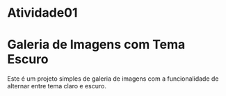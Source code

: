 # Atividade01
# Galeria de Imagens com Tema Escuro
Este é um projeto simples de galeria de imagens com a funcionalidade de alternar entre tema claro e escuro.